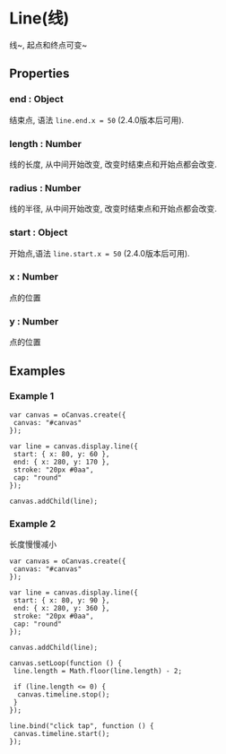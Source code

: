 # Line(线)

线~, 起点和终点可变~

## Properties

### end : Object  

结束点, 语法 `line.end.x = 50`  (2.4.0版本后可用).

### length : Number

线的长度, 从中间开始改变, 改变时结束点和开始点都会改变.

### radius : Number

线的半径, 从中间开始改变, 改变时结束点和开始点都会改变.

### start : Object

开始点,语法 `line.start.x = 50`  (2.4.0版本后可用).

### x : Number

点的位置

### y : Number

点的位置

## Examples

### Example 1

```
var canvas = oCanvas.create({
 canvas: "#canvas"
});

var line = canvas.display.line({
 start: { x: 80, y: 60 },
 end: { x: 280, y: 170 },
 stroke: "20px #0aa",
 cap: "round"
});

canvas.addChild(line);
```

### Example 2

长度慢慢减小

```
var canvas = oCanvas.create({
 canvas: "#canvas"
});

var line = canvas.display.line({
 start: { x: 80, y: 90 },
 end: { x: 280, y: 360 },
 stroke: "20px #0aa",
 cap: "round"
});

canvas.addChild(line);

canvas.setLoop(function () {
 line.length = Math.floor(line.length) - 2;

 if (line.length <= 0) {
  canvas.timeline.stop();
 }
});

line.bind("click tap", function () {
 canvas.timeline.start();
});
```
